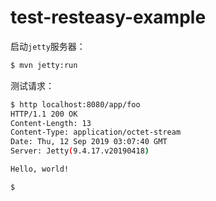 # test-resteasy-example

启动`jetty`服务器：

```bash
$ mvn jetty:run
```

测试请求：

```bash
$ http localhost:8080/app/foo
HTTP/1.1 200 OK
Content-Length: 13
Content-Type: application/octet-stream
Date: Thu, 12 Sep 2019 03:07:40 GMT
Server: Jetty(9.4.17.v20190418)

Hello, world!

$
```
